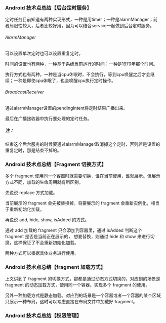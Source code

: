 ### Android 技术点总结【后台定时服务】

定时任务目前知道有两种实现形式，一种是用timer；一种是alarmManager；前者局限性较大，后者比较好用，因为可以结合service一起做到后台定时服务。

###### AlarmManager

可以设置单次定时也可以设置重复定时。

时间的设置也有两种，一种基于系统当前运行的时间；一种是1970年那个时间。

执行方式也有两种，一种是当cpu休眠时，不会执行，等到cpu唤醒之后才会继续；一种是即使cpu休眠了，也会唤醒cpu执行定时操作。

###### BroadcastReceiver

通过alarmManager设置的pendingIntent将定时结果广播出来。

最后在广播接收器中执行要处理的定时任务。

##### 注：

结束这个后台服务的时候要通过alarmManager取消掉这个定时，否则若是设置的重复定时，那是结束不掉的。

### Android 技术点总结【Fragment 切换方式】

多个 fragment 使用同一个容器时就需要切换，谁在当前使用，谁就展示。但展示方式不同，加载的生命周期就有所区别。

先说说 replace 方式加载。

当前展示的 fragment 会先被替换掉，将要展示的 fragment 会重新实例化，相当于重新初始化加载。

再说说 add, hide, show, isAdded 的方式。

通过 add 加载的 fragment 只会添加到容器里，通过 isAdded 判断这个 fragment 是否是当前正在展示的， 想要替换，则通过 hide 和 show 来进行切换，这样保证了不会重新初始化加载。

两种方式可以根据具体业务进行使用。

### Android 技术点总结【fragment 加载方式】

上文讲到了 fragment 的切换方式，那都是通过动态方式切换的，对应到的场景是 fragment 的动态加载方式，使用同一个容器，实现多个 fragment 的使用。

另外一种加载方式是静态加载。对应到的场景是一个容器或者一个容器的某个区域只展示一种布局，这时可以考虑直接在布局文件中加载好 fragment。



### Android 技术点总结【权限管理】



